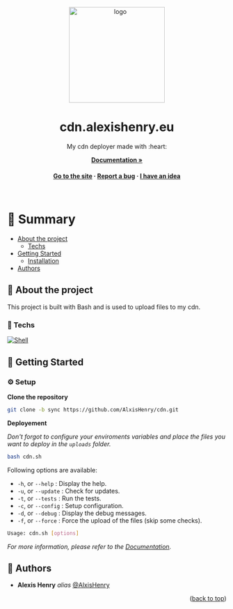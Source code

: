<a name="readme-top"></a>

<div align="center">

  <img src="https://cdn.alexishenry.eu/public/images/logo.png" alt="logo" width="220" height="auto" />
  <h1>cdn.alexishenry.eu</h1>
  
  <p>
    My cdn deployer made with :heart:
  </p>

<a href="https://alxishenry.github.io/docs"><strong>Documentation »</strong></a>

<h4>
    <a href="https://cdn.alexishenry.eu">Go to the site</a>
  <span> · </span>
    <a href="https://github.com/AlxisHenry/cdn.alexishenry.eu/issues">Report a bug</a>
  <span> · </span>
    <a href="https://github.com/AlxisHenry/cdn.alexishenry.eu/issues">I have an idea</a>
  </h4>
</div>

<br />

# :notebook_with_decorative_cover: Summary

- [About the project](#star2-about-the-project)
  * [Techs](#space_invader-techs)
- [Getting Started](#toolbox-getting-started)
  * [Installation](#gear-setup)
- [Authors](#wave-authors)

## :star2: About the project

This project is built with Bash and is used to upload files to my cdn.

### :space_invader: Techs

[![Shell](https://img.shields.io/badge/bash%20-hotpink.svg?&style=for-the-badge&logo=gnu-bash&logoColor=4EAA25&color=gray)]()

## :toolbox: Getting Started

### :gear: Setup

**Clone the repository**

```bash
git clone -b sync https://github.com/AlxisHenry/cdn.git
```

**Deployement**

*Don't forgot to configure your enviroments variables and place the files you want to deploy in the `uploads` folder.*

```bash
bash cdn.sh
```

Following options are available:

- `-h`, or `--help` : Display the help.
- `-u`, or `--update` : Check for updates.
- `-t`, or `--tests` : Run the tests.
- `-c`, or `--config` : Setup configuration.
- `-d`, or `--debug` : Display the debug messages.
- `-f`, or `--force` : Force the upload of the files (skip some checks).

```bash
Usage: cdn.sh [options]
```

*For more information, please refer to the [Documentation](https://alxishenry.github.io/docs).*

## :wave: Authors

* **Alexis Henry** _alias_ [@AlxisHenry](https://github.com/AlxisHenry)

<!-- ## :page_with_curl: Liens utiles -->

<p align="right">(<a href="#readme-top">back to top</a>)</p>